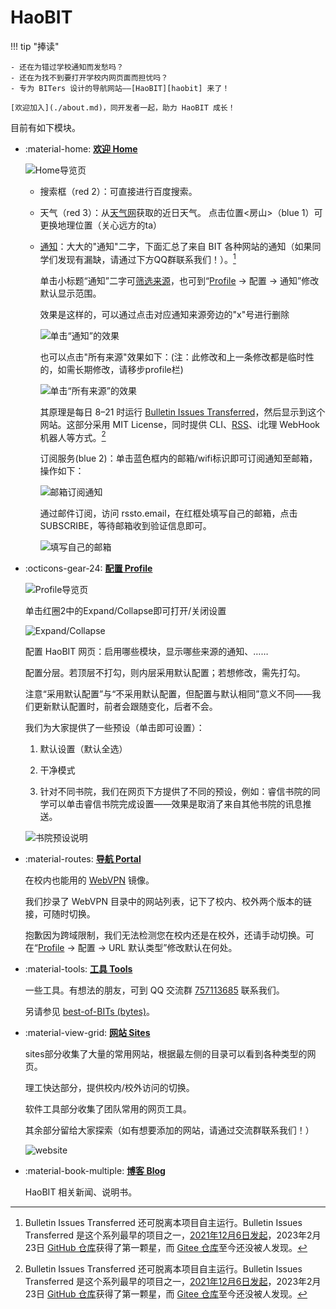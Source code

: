 # HaoBIT

!!! tip "捧读"

    - 还在为错过学校通知而发愁吗？
    - 还在为找不到要打开学校内网页面而担忧吗？
    - 专为 BITers 设计的导航网站——[HaoBIT][haobit] 来了！

    [欢迎加入](./about.md)，同开发者一起，助力 HaoBIT 成长！

目前有如下模块。

- :material-home: **[欢迎 Home][haobit]**

  ![Home导览页](./img/Home导览页.png)

  - 搜索框（red 2）：可直接进行百度搜索。

  - 天气（red 3）：从[天气网](https://www.tianqi.com/beijing/)获取的近日天气。
    点击位置<房山>（blue 1）可更换地理位置（关心远方的ta）

  - [通知][notice]：大大的"通知"二字，下面汇总了来自 BIT 各种网站的通知（如果同学们发现有漏缺，请通过下方QQ群联系我们！）。[^bulletin-issues-transferred]

    单击小标题“通知”二字可[筛选来源](https://haobit.top/dev/site/notice/)，也可到“[Profile][profile] → 配置 → 通知”修改默认显示范围。
  
    效果是这样的，可以通过点击对应通知来源旁边的"x"号进行删除
    
    ![单击“通知”的效果](./img/单击“通知”的效果.png)
    
    也可以点击"所有来源"效果如下：(注：此修改和上一条修改都是临时性的，如需长期修改，请移步profile栏)
    
    ![单击“所有来源”的效果](./img/单击“所有来源”的效果.png)

    其原理是每日 8–21 时运行 [Bulletin Issues Transferred](https://github.com/YDX-2147483647/bulletin-issues-transferred/)，然后显示到这个网站。这部分采用 MIT License，同时提供 CLI、[RSS](./rss.md)、i北理 WebHook 机器人等方式。[^bulletin-issues-transferred]

    订阅服务(blue 2)：单击蓝色框内的邮箱/wifi标识即可订阅通知至邮箱，操作如下：

    ![邮箱订阅通知](./img/订阅通知.png)

    通过邮件订阅，访问 rssto.email，在红框处填写自己的邮箱，点击SUBSCRIBE，等待邮箱收到验证信息即可。

    ![填写自己的邮箱](./img/填写自己的邮箱.png)


- :octicons-gear-24: **[配置 Profile][profile]**

  ![Profile导览页](./img/Profile导览页.png)

  单击红圈2中的Expand/Collapse即可打开/关闭设置
  
  ![Expand/Collapse](./img/单击Expand.png)

  配置 HaoBIT 网页：启用哪些模块，显示哪些来源的通知、……

  配置分层。若顶层不打勾，则内层采用默认配置；若想修改，需先打勾。

  注意“采用默认配置”与“不采用默认配置，但配置与默认相同”意义不同——我们更新默认配置时，前者会跟随变化，后者不会。

  我们为大家提供了一些预设（单击即可设置）：

  1. 默认设置（默认全选）

  2. 干净模式

  3. 针对不同书院，我们在网页下方提供了不同的预设，例如：睿信书院的同学可以单击睿信书院完成设置——效果是取消了来自其他书院的讯息推送。

  ![书院预设说明](./img/书院预设说明.png)




- :material-routes: **[导航 Portal][portal]**

  在校内也能用的 [WebVPN](https://webvpn.bit.edu.cn) 镜像。

  我们抄录了 WebVPN 目录中的网站列表，记下了校内、校外两个版本的链接，可随时切换。

  抱歉因为跨域限制，我们无法检测您在校内还是在校外，还请手动切换。可在“[Profile][profile] → 配置 → URL 默认类型”修改默认在何处。

- :material-tools: **[工具 Tools][tools]**

  一些工具。有想法的朋友，可到 QQ 交流群 [757113685](https://jq.qq.com/?_wv=1027&k=j13nOAhr) 联系我们。

  另请参见 [best-of-BITs (bytes)](https://github.com/YDX-2147483647/best-of-bits/)。

- :material-view-grid: **[网站 Sites][sites]**
  
  sites部分收集了大量的常用网站，根据最左侧的目录可以看到各种类型的网页。

  理工快达部分，提供校内/校外访问的切换。

  软件工具部分收集了团队常用的网页工具。

  其余部分留给大家探索（如有想要添加的网站，请通过交流群联系我们！）

  ![website](./img/site网站.png)
  

- :material-book-multiple: **[博客 Blog][blog]**

  HaoBIT 相关新闻、说明书。

[^bulletin-issues-transferred]: Bulletin Issues Transferred 还可脱离本项目自主运行。Bulletin Issues Transferred 是这个系列最早的项目之一，[2021年12月6日发起](https://github.com/YDX-2147483647/bulletin-issues-transferred/commit/6119c3207bb30ad865d2863a2cdb1321b5456023)，2023年2月23日 [GitHub 仓库](https://github.com/YDX-2147483647/bulletin-issues-transferred/)获得了第一颗星，而 [Gitee 仓库](https://gitee.com/YDX-2147483647/bulletin-issues-transferred/)至今还没被人发现。

[haobit]: https://haobit.top
[profile]: https://haobit.top/dev/site/profile
[portal]: https://haobit.top/dev/site/portal
[tools]: https://haobit.top/dev/site/tools
[sites]: https://haobit.top/dev/site/sites
[blog]: https://haobit.top/dev/site/blog
[notice]: https://haobit.top/dev/site/notice/

